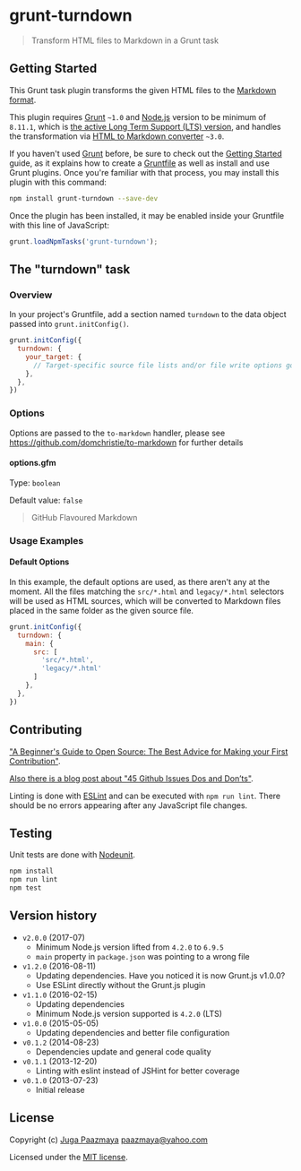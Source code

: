 # grunt-turndown

> Transform HTML files to Markdown in a Grunt task


## Getting Started

This Grunt task plugin transforms the given HTML files to the
[Markdown format](http://daringfireball.net/projects/markdown/).

This plugin requires [Grunt](http://gruntjs.com/) `~1.0` and [Node.js](https://nodejs.org/en/)
version to be minimum of `8.11.1`, which is [the active Long Term Support (LTS) version](https://github.com/nodejs/Release#release-schedule), and
handles the transformation via
[HTML to Markdown converter](https://github.com/domchristie/to-markdown) `~3.0`.

If you haven't used [Grunt](http://gruntjs.com/) before, be sure to check out the
[Getting Started](http://gruntjs.com/getting-started) guide, as it explains how to
create a [Gruntfile](http://gruntjs.com/sample-gruntfile) as well as install and
use Grunt plugins. Once you're familiar with that process,
you may install this plugin with this command:

```sh
npm install grunt-turndown --save-dev
```

Once the plugin has been installed, it may be enabled inside your Gruntfile
with this line of JavaScript:

```js
grunt.loadNpmTasks('grunt-turndown');
```


## The "turndown" task

### Overview

In your project's Gruntfile, add a section named `turndown` to the data object passed
into `grunt.initConfig()`.

```js
grunt.initConfig({
  turndown: {
    your_target: {
      // Target-specific source file lists and/or file write options go here.
    },
  },
})
```


### Options

Options are passed to the `to-markdown` handler, please see
https://github.com/domchristie/to-markdown for further details

#### options.gfm

Type: `boolean`

Default value: `false`

> GitHub Flavoured Markdown

### Usage Examples

#### Default Options

In this example, the default options are used, as there aren't any at the moment.
All the files matching the `src/*.html` and `legacy/*.html` selectors will be used
as HTML sources, which will be converted to Markdown files placed in the same folder
as the given source file.

```js
grunt.initConfig({
  turndown: {
    main: {
      src: [
        'src/*.html',
        'legacy/*.html'
      ]
    },
  },
})
```

## Contributing

["A Beginner's Guide to Open Source: The Best Advice for Making your First Contribution"](http://www.erikaheidi.com/blog/a-beginners-guide-to-open-source-the-best-advice-for-making-your-first-contribution/).

[Also there is a blog post about "45 Github Issues Dos and Don’ts"](https://davidwalsh.name/45-github-issues-dos-donts).

Linting is done with [ESLint](http://eslint.org) and can be executed with `npm run lint`.
There should be no errors appearing after any JavaScript file changes.

## Testing

Unit tests are done with [Nodeunit](https://github.com/caolan/nodeunit/ "Easy unit testing in node.js and the browser, based on the assert module").

```sh
npm install
npm run lint
npm test
```

## Version history

* `v2.0.0` (2017-07)
  - Minimum Node.js version lifted from `4.2.0` to `6.9.5`
  - `main` property in `package.json` was pointing to a wrong file
* `v1.2.0` (2016-08-11)
  - Updating dependencies. Have you noticed it is now Grunt.js v1.0.0?
  - Use ESLint directly without the Grunt.js plugin
* `v1.1.0` (2016-02-15)
  - Updating dependencies
  - Minimum Node.js version supported is `4.2.0` (LTS)
* `v1.0.0` (2015-05-05)
  - Updating dependencies and better file configuration
* `v0.1.2` (2014-08-23)
  - Dependencies update and general code quality
* `v0.1.1` (2013-12-20)
  - Linting with eslint instead of JSHint for better coverage
* `v0.1.0` (2013-07-23)
  - Initial release


## License

Copyright (c) [Juga Paazmaya](https://paazmaya.fi) <paazmaya@yahoo.com>

Licensed under the [MIT license](LICENSE).
